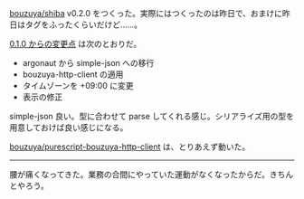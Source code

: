 [bouzuya/shiba][] v0.2.0 をつくった。実際にはつくったのは昨日で、おまけに昨日はタグをふったくらいだけど……。

[0.1.0 からの変更点](https://github.com/bouzuya/shiba/compare/v0.1.0...v0.2.0) は次のとおりだ。

- argonaut から simple-json への移行
- bouzuya-http-client の適用
- タイムゾーンを +09:00 に変更
- 表示の修正

simple-json 良い。型に合わせて parse してくれる感じ。シリアライズ用の型を用意しておけば良い感じになる。

[bouzuya/purescript-bouzuya-http-client][] は、とりあえず動いた。

-----

腰が痛くなってきた。業務の合間にやっていた運動がなくなったからだ。きちんとやろう。

[bouzuya/shiba]: https://github.com/bouzuya/shiba
[bouzuya/purescript-bouzuya-http-client]: https://github.com/bouzuya/purescript-bouzuya-http-client
